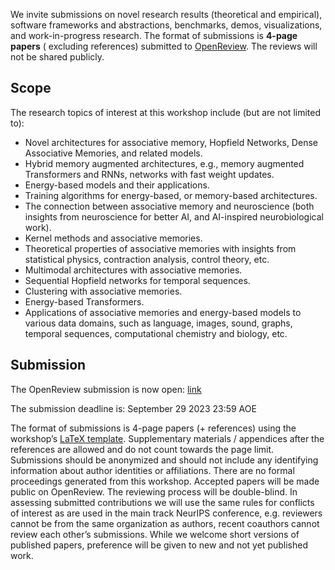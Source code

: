 <base target="_blank">

We invite submissions on novel research results (theoretical and empirical),
software frameworks and abstractions, benchmarks, demos, visualizations, and
work-in-progress research. The format of submissions is **4-page papers** (
excluding references) submitted to [OpenReview](https://openreview.net/group?id=NeurIPS.cc/2023/Workshop/AMHN). The reviews will not be shared publicly.

## Scope

The research topics of interest at this workshop include (but are not limited
to):

- Novel architectures for associative memory, Hopfield Networks, Dense
  Associative Memories, and related models.
- Hybrid memory augmented architectures, e.g., memory augmented Transformers and
  RNNs, networks with fast weight updates.
- Energy-based models and their applications.
- Training algorithms for energy-based, or memory-based architectures.
- The connection between associative memory and neuroscience (both insights from
  neuroscience for better AI, and AI-inspired neurobiological work).
- Kernel methods and associative memories.
- Theoretical properties of associative memories with insights from statistical
  physics, contraction analysis, control theory, etc.
- Multimodal architectures with associative memories.
- Sequential Hopfield networks for temporal sequences.
- Clustering with associative memories.
- Energy-based Transformers.
- Applications of associative memories and energy-based models to various data
  domains, such as language, images, sound, graphs, temporal sequences,
  computational chemistry and biology, etc.

## Submission

The OpenReview submission is now open: [link](https://openreview.net/group?id=NeurIPS.cc/2023/Workshop/AMHN)

The submission deadline is: September 29 2023 23:59 AOE

The format of submissions is 4-page papers (+ references) using the workshop’s
[LaTeX template](/amhn2023_latex_template.zip "download"). Supplementary materials / appendices after the references
are allowed and do not count towards the page limit. Submissions should be
anonymized and should not include any identifying information about author
identities or affiliations. There are no formal proceedings generated from this
workshop. Accepted papers will be made public on OpenReview. The reviewing
process will be double-blind. In assessing submitted contributions we will use
the same rules for conflicts of interest as are used in the main track NeurIPS
conference, e.g. reviewers cannot be from the same organization as authors,
recent coauthors cannot review each other’s submissions. While we welcome short
versions of published papers, preference will be given to new and not yet
published work.